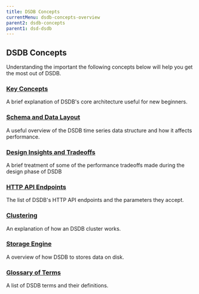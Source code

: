 ```yaml
---
title: DSDB Concepts
currentMenu: dsdb-concepts-overview
parent2: dsdb-concepts
parent1: dsd-dsdb
---
```


## DSDB Concepts

Understanding the important the following concepts below will help you get the most out of DSDB.

### [Key Concepts](/dsdb/concepts/key_concepts.md)

A brief explanation of DSDB's core architecture useful for new beginners.

### [Schema and Data Layout](/dsdb/concepts/schema_and_data_layout.md)

A useful overview of the DSDB time series data structure and how it affects performance.

### [Design Insights and Tradeoffs](/dsdb/concepts/schema_and_data_layout.md)

A brief treatment of some of the performance tradeoffs made during the design phase of DSDB 

### [HTTP API Endpoints](/dsdb/concepts/api.md)

The list of DSDB's HTTP API endpoints and the parameters they accept.

### [Clustering](/dsdb/concepts/clustering.md)

An explanation of how an DSDB cluster works.

### [Storage Engine](/dsdb/concepts/storage_engine.md)

A overview of how DSDB to stores data on disk.

### [Glossary of Terms](/dsdb/concepts/glossary.md)

A list of DSDB terms and their definitions.
